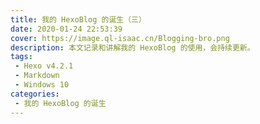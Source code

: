 ```yaml
---
title: 我的 HexoBlog 的诞生（三）
date: 2020-01-24 22:53:39
cover: https://image.ql-isaac.cn/Blogging-bro.png
description: 本文记录和讲解我的 HexoBlog 的使用，会持续更新。
tags:
 - Hexo v4.2.1
 - Markdown
 - Windows 10
categories:
 - 我的 HexoBlog 的诞生
---
```

